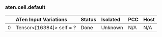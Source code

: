 ### aten.ceil.default
|    | ATen Input Variations    | Status   | Isolated   | PCC   | Host   |
|---:|:-------------------------|:---------|:-----------|:------|:-------|
|  0 | Tensor<[16384]> self = ? | Done     | Unknown    | N/A   | N/A    |

